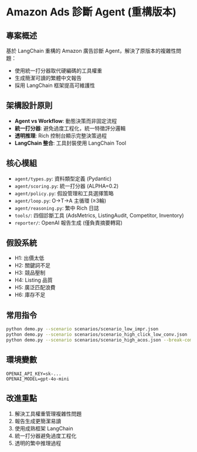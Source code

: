# Amazon Ads 診斷 Agent (重構版本)

## 專案概述
基於 LangChain 重構的 Amazon 廣告診斷 Agent，解決了原版本的複雜性問題：
- 使用統一打分器取代硬編碼的工具權重
- 生成簡潔可讀的繁體中文報告
- 採用 LangChain 框架提高可維護性

## 架構設計原則
- **Agent vs Workflow**: 動態決策而非固定流程
- **統一打分器**: 避免過度工程化，統一特徵評分邏輯
- **透明推理**: Rich 控制台顯示完整決策過程
- **LangChain 整合**: 工具封裝使用 LangChain Tool

## 核心模組
- `agent/types.py`: 資料類型定義 (Pydantic)
- `agent/scoring.py`: 統一打分器 (ALPHA=0.2)
- `agent/policy.py`: 假設管理和工具選擇策略
- `agent/loop.py`: O→T→A 主循環 (≥3輪)
- `agent/reasoning.py`: 繁中 Rich 日誌
- `tools/`: 四個診斷工具 (AdsMetrics, ListingAudit, Competitor, Inventory)
- `reporter/`: OpenAI 報告生成 (僅負責摘要轉寫)

## 假設系統
- H1: 出價太低
- H2: 關鍵詞不足
- H3: 競品壓制
- H4: Listing 品質
- H5: 廣泛匹配浪費
- H6: 庫存不足

## 常用指令
```bash
python demo.py --scenario scenarios/scenario_low_impr.json
python demo.py --scenario scenarios/scenario_high_click_low_conv.json
python demo.py --scenario scenarios/scenario_high_acos.json --break-competitor
```

## 環境變數
```
OPENAI_API_KEY=sk-...
OPENAI_MODEL=gpt-4o-mini
```

## 改進重點
1. 解決工具權重管理複雜性問題
2. 報告生成更簡潔易讀
3. 使用成熟框架 LangChain
4. 統一打分器避免過度工程化
5. 透明的繁中推理過程